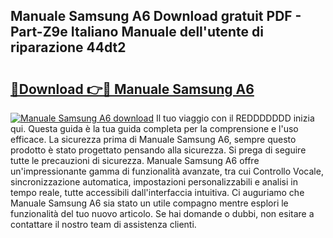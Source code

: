 ## Manuale Samsung A6 Download gratuit PDF - Part-Z9e Italiano Manuale dell'utente di riparazione 44dt2

# <h2><a href="http://dffxna.blite.top/?on=Manuale+Samsung+A6">🔗Download 👉🔴 Manuale Samsung A6</a></h2>

[![Manuale Samsung A6 download](https://i.imgur.com/lujVjoI.png)](http://dffxna.blite.top/?on=Manuale+Samsung+A6)
Il tuo viaggio con il REDDDDDDD inizia qui. Questa guida è la tua guida completa per la comprensione e l'uso efficace. La sicurezza prima di Manuale Samsung A6, sempre questo prodotto è stato progettato pensando alla sicurezza. Si prega di seguire tutte le precauzioni di sicurezza. Manuale Samsung A6 offre un'impressionante gamma di funzionalità avanzate, tra cui Controllo Vocale, sincronizzazione automatica, impostazioni personalizzabili e analisi in tempo reale, tutte accessibili dall'interfaccia intuitiva. Ci auguriamo che Manuale Samsung A6 sia stato un utile compagno mentre esplori le funzionalità del tuo nuovo articolo. Se hai domande o dubbi, non esitare a contattare il nostro team di assistenza clienti.

